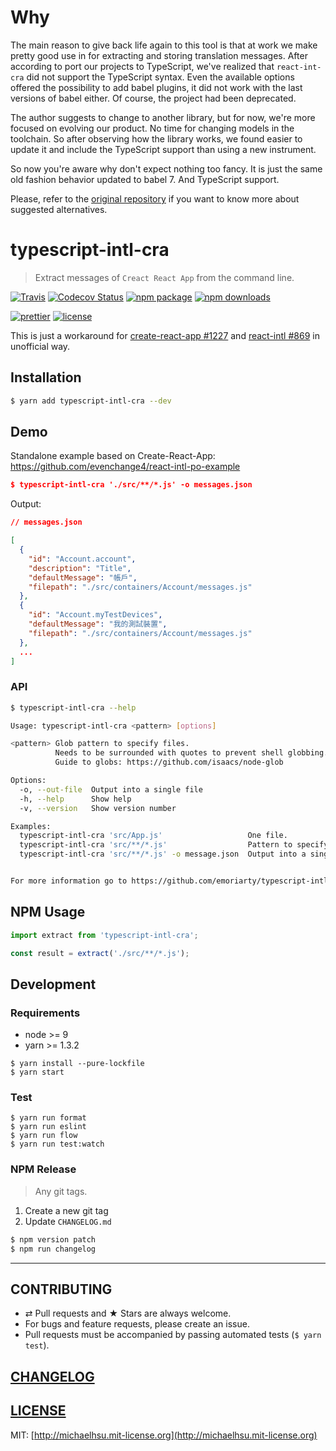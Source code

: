 # Why

The main reason to give back life again to this tool is that at work we make pretty good use in for extracting and storing translation messages. After according to port our projects to TypeScript, we've realized that `react-int-cra` did not support the TypeScript syntax. Even the available options offered the possibility to add babel plugins, it did not work with the last versions of babel either. Of course, the project had been deprecated.

The author suggests to change to another library, but for now, we're more focused on evolving our product. No time for changing models in the toolchain. So after observing how the library works, we found easier to update it and include the TypeScript support than using a new instrument.

So now you're aware why don't expect nothing too fancy. It is just the same old fashion behavior updated to babel 7. And TypeScript support.

Please, refer to the [original repository](https://github.com/evenchange4/react-intl.macro) if you want to know more about suggested alternatives.

# typescript-intl-cra

> Extract messages of `Creact React App` from the command line.

[![Travis][build-badge]][build]
[![Codecov Status][codecov-badge]][codecov]
[![npm package][npm-badge]][npm]
[![npm downloads][npm-downloads]][npm]

[![prettier][prettier-badge]][prettier]
[![license][license-badge]][license]

This is just a workaround for [create-react-app #1227](https://github.com/facebookincubator/create-react-app/issues/1227#issuecomment-285738137) and [react-intl #869](https://github.com/yahoo/react-intl/issues/869) in unofficial way.

## Installation

```sh
$ yarn add typescript-intl-cra --dev
```

## Demo

Standalone example based on Create-React-App: https://github.com/evenchange4/react-intl-po-example

```json
$ typescript-intl-cra './src/**/*.js' -o messages.json
```

Output:

```json
// messages.json

[
  {
    "id": "Account.account",
    "description": "Title",
    "defaultMessage": "帳戶",
    "filepath": "./src/containers/Account/messages.js"
  },
  {
    "id": "Account.myTestDevices",
    "defaultMessage": "我的測試裝置",
    "filepath": "./src/containers/Account/messages.js"
  },
  ...
]
```

### API

```sh
$ typescript-intl-cra --help

Usage: typescript-intl-cra <pattern> [options]

<pattern> Glob pattern to specify files.
          Needs to be surrounded with quotes to prevent shell globbing.
          Guide to globs: https://github.com/isaacs/node-glob

Options:
  -o, --out-file  Output into a single file                             [string]
  -h, --help      Show help                                            [boolean]
  -v, --version   Show version number                                  [boolean]

Examples:
  typescript-intl-cra 'src/App.js'                   One file.
  typescript-intl-cra 'src/**/*.js'                  Pattern to specify files
  typescript-intl-cra 'src/**/*.js' -o message.json  Output into a single file.


For more information go to https://github.com/emoriarty/typescript-intl-cra
```

## NPM Usage

```js
import extract from 'typescript-intl-cra';

const result = extract('./src/**/*.js');
```

## Development

### Requirements

* node >= 9
* yarn >= 1.3.2

```
$ yarn install --pure-lockfile
$ yarn start
```

### Test

```
$ yarn run format
$ yarn run eslint
$ yarn run flow
$ yarn run test:watch
```

### NPM Release

> Any git tags.

1. Create a new git tag
2. Update `CHANGELOG.md`

```sh
$ npm version patch
$ npm run changelog
```

---

## CONTRIBUTING

* ⇄ Pull requests and ★ Stars are always welcome.
* For bugs and feature requests, please create an issue.
* Pull requests must be accompanied by passing automated tests (`$ yarn test`).

## [CHANGELOG](CHANGELOG.md)

## [LICENSE](LICENSE)

MIT: [http://michaelhsu.mit-license.org](http://michaelhsu.mit-license.org)

[build-badge]: https://img.shields.io/travis/emoriarty/typescript-intl-cra/master.svg?style=flat-square
[build]: https://travis-ci.org/emoriarty/typescript-intl-cra
[npm-badge]: https://img.shields.io/npm/v/typescript-intl-cra.svg?style=flat-square
[npm]: https://www.npmjs.org/package/typescript-intl-cra
[codecov-badge]: https://img.shields.io/codecov/c/github/emoriarty/typescript-intl-cra.svg?style=flat-square
[codecov]: https://codecov.io/github/emoriarty/typescript-intl-cra?branch=master
[npm-downloads]: https://img.shields.io/npm/dt/typescript-intl-cra.svg?style=flat-square
[license-badge]: https://img.shields.io/npm/l/typescript-intl-cra.svg?style=flat-square
[license]: http://michaelhsu.mit-license.org/
[prettier-badge]: https://img.shields.io/badge/styled_with-prettier-ff69b4.svg?style=flat-square
[prettier]: https://github.com/prettier/prettier
